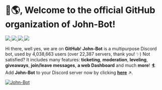 # 👋🌎, Welcome to the official GitHub organization of John-Bot!

<p>
  <a href="https://johnbot.app">
    <img src="https://img.shields.io/badge/dynamic/json?url=https%3A%2F%2Fapi.johnbot.app%2Fstatus%2Fstats&query=data.guilds&label=servers">
  </a>
  <a href="https://johnbot.app">
    <img src="https://img.shields.io/badge/dynamic/json?url=https%3A%2F%2Fapi.johnbot.app%2Fstatus%2Fstats&query=data.users&label=users">
  </a>
  <a href="https://crowdin.johnbot.app">
    <img src="https://badges.crowdin.net/johnbot/localized.svg">
  </a>
  <a href="https://discord.com/invite/abePbS7QKY">
    <img src="https://img.shields.io/discord/959269961572962314?label=discord&color=brightgreen">
  </a>
</p>

Hi there, well yes, we are on **GitHub**! **John-Bot** is a multipurpose Discord bot, used by 4,038,663 users (over 22,387 servers, thank you! ✨) Not satisfied? It includes many features: **ticketing**, **moderation**, **leveling**, **giveaways**, **join/leave messages**, **a web Dashboard** and much **more**! 🏄 Add **John-Bot** to your Discord server now by clicking **[here](https://discord.com/oauth2/authorize?client_id=958547309728256081&permissions=8&response_type=code&redirect_uri=https%3A%2F%2Fapi.johnbot.app%2Fauth%2Fdiscord%2Fcallback%2Fguild&scope=bot&state=r=github)** ↗️.

[![John-Bot](https://cdn.johnbot.app/img/banner/small-space.png)](https://johnbot.app)
